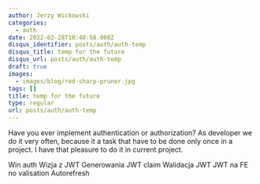 ```yaml
---
author: Jerzy Wickowski
categories:
  - auth
date: 2022-02-28T10:40:58.000Z
disqus_identifier: posts/auth/auth-temp
disqus_title: temp for the future
disqus_url: posts/auth/auth-temp
draft: true
images:
  - images/blog/red-sharp-pruner.jpg
tags: []
title: temp for the future
type: regular
url: posts/auth/auth-temp
---
```


Have you ever implement authentication or authorization? As developer we do it very often, because it a task that have to be done only once in a project. I have that pleasure to do it in current project. 



Win auth
Wizja z JWT
Generowania JWT claim
Walidacja JWT
JWT na FE no valisation
Autorefresh
